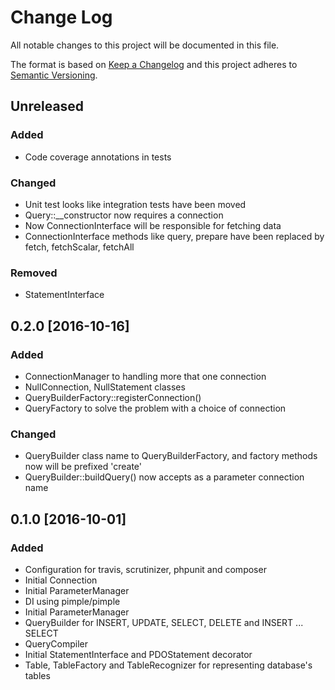 # Change Log
All notable changes to this project will be documented in this file.

The format is based on [Keep a Changelog](http://keepachangelog.com/) 
and this project adheres to [Semantic Versioning](http://semver.org/).

## Unreleased
### Added
+ Code coverage annotations in tests
### Changed
+ Unit test looks like integration tests have been moved
+ Query::__constructor now requires a connection
+ Now ConnectionInterface will be responsible for fetching data
+ ConnectionInterface methods like query, prepare have been replaced
by fetch, fetchScalar, fetchAll
### Removed
+ StatementInterface

## 0.2.0 [2016-10-16]
### Added
+ ConnectionManager to handling more that one connection
+ NullConnection, NullStatement classes
+ QueryBuilderFactory::registerConnection()
+ QueryFactory to solve the problem with a choice of connection
### Changed
+ QueryBuilder class name to QueryBuilderFactory, and factory methods
now will be prefixed 'create'
+ QueryBuilder::buildQuery() now accepts as a parameter connection name

## 0.1.0 [2016-10-01]
### Added
+ Configuration for travis, scrutinizer, phpunit and composer
+ Initial Connection
+ Initial ParameterManager
+ DI using pimple/pimple
+ Initial ParameterManager
+ QueryBuilder for INSERT, UPDATE, SELECT, DELETE and INSERT ... SELECT
+ QueryCompiler
+ Initial StatementInterface and PDOStatement decorator
+ Table, TableFactory and TableRecognizer for representing database's tables